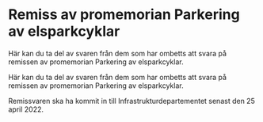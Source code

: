 # Remiss av promemorian Parkering av elsparkcyklar

Här kan du ta del av svaren från dem som har ombetts att svara på remissen av promemorian Parkering av elsparkcyklar.

Här kan du ta del av svaren från dem som har ombetts att svara på remissen av promemorian Parkering av elsparkcyklar.

Remissvaren ska ha kommit in till Infrastrukturdepartementet senast den 25 april 2022.
